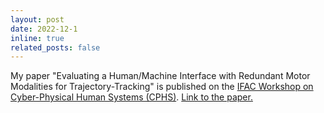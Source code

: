 ```yaml
---
layout: post
date: 2022-12-1
inline: true
related_posts: false
---
```


My paper "Evaluating a Human/Machine Interface with Redundant Motor Modalities for Trajectory-Tracking" is published on the <a href="https://www.cphs2022.org/">IFAC Workshop on Cyber-Physical Human Systems (CPHS)</a>. <a href="https://www.sciencedirect.com/science/article/pii/S2405896323001210?via%3Dihub">Link to the paper.</a>

